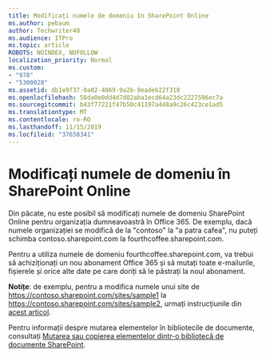```yaml
---
title: Modificați numele de domeniu în SharePoint Online
ms.author: pebaum
author: Techwriter40
ms.audience: ITPro
ms.topic: article
ROBOTS: NOINDEX, NOFOLLOW
localization_priority: Normal
ms.custom:
- "978"
- "5300028"
ms.assetid: db1e9f37-0a02-4869-9a2b-9eadeb22f318
ms.openlocfilehash: 58da0e0dd4d7d02aba1ecd64a23dc2227596ec7a
ms.sourcegitcommit: b43f77221f47b50c41197a448a9c26c423ce1ad5
ms.translationtype: MT
ms.contentlocale: ro-RO
ms.lasthandoff: 11/15/2019
ms.locfileid: "37658341"
---
```

# <a name="change-domain-name-in-sharepoint-online"></a>Modificați numele de domeniu în SharePoint Online

Din păcate, nu este posibil să modificați numele de domeniu SharePoint Online pentru organizația dumneavoastră în Office 365. De exemplu, dacă numele organizației se modifică de la "contoso" la "a patra cafea", nu puteți schimba contoso.sharepoint.com la fourthcoffee.sharepoint.com.
  
Pentru a utiliza numele de domeniu fourthcoffee.sharepoint.com, va trebui să achiziționați un nou abonament Office 365 și să mutați toate e-mailurile, fișierele și orice alte date pe care doriți să le păstrați la noul abonament.
  
 **Notițe**: de exemplu, pentru a modifica numele unui site de https://contoso.sharepoint.com/sites/sample1 la https://contoso.sharepoint.com/sites/sample2, urmați instrucțiunile din [acest articol](https://docs.microsoft.com/sharepoint/change-site-address). 
  
Pentru informații despre mutarea elementelor în bibliotecile de documente, consultați [Mutarea sau copierea elementelor dintr-o bibliotecă de documente SharePoint](https://go.microsoft.com/fwlink/?linkid=2025831).
  